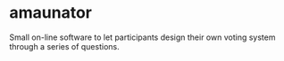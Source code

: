 # amaunator
Small on-line software to let participants design their own voting system through a series of questions.
